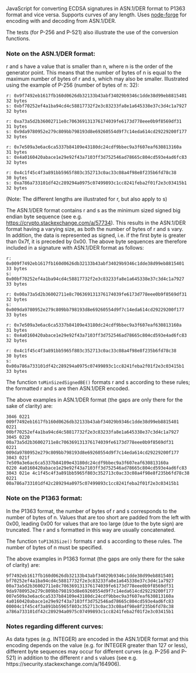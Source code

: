 JavaScript for converting ECDSA signatures in ASN.1/DER format to P1363 format and vice versa. Supports curves of any length. Uses [node-forge](https://github.com/digitalbazaar/forge) for encoding with and decoding from ASN.1/DER.

The tests (for P-256 and P-521) also illustrate the use of the conversion functions.

<h3>Note on the ASN.1/DER format:</h3>
r and s have a value that is smaller than n, where n is the order of the generator point. This means that the number of bytes of n is equal to the maximum number of bytes of r and s, which may also be smaller. Illustrated using the example of P-256 (number of bytes of n: 32):

```none
r: 0x9f7492eb1617fb160d0626db32133b43abf34029b9346c1dde38d99eb8815401   32 bytes
s: 0xbf70252ef4a1ba94cd4c58817732f2e3c83233fa8e1a645338e37c3d4c1a7927   32 bytes

r: 0xa73a5d2b36002711e8c706369131376174039fe6173d778eee0b9f8569df31     31 bytes
s: 0x9da9780952e279c809bb798193d8e69260554d9f7c14eda614cd29229200f177   32 bytes

r: 0x7e509a3e6ac6ca5337b84109e43180dc24cdf9bbec9a3f607eaf630813160a     31 bytes
s: 0x4a0160420abace1e29e92f43a7103ff3d752546ad78665c804cd593e4ad6fc83   32 bytes

r: 0x4c1f45c4f3a891bb5965f803c352713c0ac33c08a4f98e8f235b6fd78c38       30 bytes
s: 0xa786a733101df42c289294a0975c07499893c1cc8241feba2f01f2e3c03415b1   32 bytes
```

(Note: The different lengths are illustrated for r, but also apply to s)

The ASN.1/DER format contains r and s as the minimum sized signed big endian byte sequence (see e.g. https://crypto.stackexchange.com/a/57734). This results in the ASN.1/DER format having a varying size, as both the number of bytes of r and s vary.  
In addition, the data is represented as signed, i.e. if the first byte is greater than 0x7f, it is preceded by 0x00. The above byte sequences are therefore included in a signature with ASN.1/DER format as follows:

```none
r: 0x009f7492eb1617fb160d0626db32133b43abf34029b9346c1dde38d99eb8815401   33 bytes
s: 0x00bf70252ef4a1ba94cd4c58817732f2e3c83233fa8e1a645338e37c3d4c1a7927   33 bytes

r: 0x00a73a5d2b36002711e8c706369131376174039fe6173d778eee0b9f8569df31     32 bytes
s: 0x009da9780952e279c809bb798193d8e69260554d9f7c14eda614cd29229200f177   33 bytes

r: 0x7e509a3e6ac6ca5337b84109e43180dc24cdf9bbec9a3f607eaf630813160a       31 bytes
s: 0x4a0160420abace1e29e92f43a7103ff3d752546ad78665c804cd593e4ad6fc83     32 bytes

r: 0x4c1f45c4f3a891bb5965f803c352713c0ac33c08a4f98e8f235b6fd78c38         30 bytes
s: 0x00a786a733101df42c289294a0975c07499893c1cc8241feba2f01f2e3c03415b1   33 bytes
```

The function `toMinSizedSignedBE()` formats r and s according to these rules; the formatted r and s are then ASN.1/DER encoded.

The above examples in ASN.1/DER format (the gaps are only there for the sake of clarity) are:

```none
3046 0221 009f7492eb1617fb160d0626db32133b43abf34029b9346c1dde38d99eb8815401 0221 00bf70252ef4a1ba94cd4c58817732f2e3c83233fa8e1a645338e37c3d4c1a7927
3045 0220 00a73a5d2b36002711e8c706369131376174039fe6173d778eee0b9f8569df31   0221 009da9780952e279c809bb798193d8e69260554d9f7c14eda614cd29229200f177 
3043 021f 7e509a3e6ac6ca5337b84109e43180dc24cdf9bbec9a3f607eaf630813160a     0220 4a0160420abace1e29e92f43a7103ff3d752546ad78665c804cd593e4ad6fc83 
3043 021e 4c1f45c4f3a891bb5965f803c352713c0ac33c08a4f98e8f235b6fd78c38       0221 00a786a733101df42c289294a0975c07499893c1cc8241feba2f01f2e3c03415b1
```

<h3>Note on the P1363 format:</h3>
In the P1363 format, the number of bytes of r and s corresponds to the number of bytes of n. Values that are too short are padded from the left with 0x00, leading 0x00 for values that are too large (due to the byte sign) are truncated. The r and s formatted in this way are usually concatenated.  

The function `toP1363Size()` formats r and s according to these rules. The number of bytes of n must be specified. 

The above examples in P1363 format (the gaps are only there for the sake of clarity) are:

```none
9f7492eb1617fb160d0626db32133b43abf34029b9346c1dde38d99eb8815401 bf70252ef4a1ba94cd4c58817732f2e3c83233fa8e1a645338e37c3d4c1a7927
00a73a5d2b36002711e8c706369131376174039fe6173d778eee0b9f8569df31 9da9780952e279c809bb798193d8e69260554d9f7c14eda614cd29229200f177
007e509a3e6ac6ca5337b84109e43180dc24cdf9bbec9a3f607eaf630813160a 4a0160420abace1e29e92f43a7103ff3d752546ad78665c804cd593e4ad6fc83
00004c1f45c4f3a891bb5965f803c352713c0ac33c08a4f98e8f235b6fd78c38 a786a733101df42c289294a0975c07499893c1cc8241feba2f01f2e3c03415b1
```

<h3>Notes regarding different curves:</h3>
As data types (e.g. INTEGER) are encoded in the ASN.1/DER format and this encoding depends on the value (e.g. for INTEGER greater than 127 or less), different byte sequences may occur for different curves (e.g. P-256 and P-521) in addition to the different r and s values (see e.g. https://security.stackexchange.com/a/164906).
